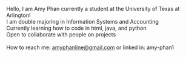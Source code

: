 Hello, I am Amy Phan currently a student at the University of Texas at Arlington! <br>
I am double majoring in Information Systems and Accounting <br>
Currently learning how to code in html, java, and python <br>
Open to collaborate with people on projects <br>
<br>
How to reach me: amyphanline@gmail.com or linked in: amy-phan1

<!---
amyphan1/amyphan1 is a ✨ special ✨ repository because its `README.md` (this file) appears on your GitHub profile.
You can click the Preview link to take a look at your changes.
--->
